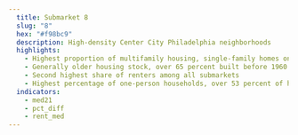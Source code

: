 ```yaml
---
  title: Submarket 8
  slug: "8"
  hex: "#f98bc9"
  description: High-density Center City Philadelphia neighborhoods
  highlights:
    - Highest proportion of multifamily housing, single-family homes only account for roughly 20 percent of the housing stock
    - Generally older housing stock, over 65 percent built before 1960
    - Second highest share of renters among all submarkets
    - Highest percentage of one-person households, over 53 percent of households consist of one person
  indicators:
    - med21
    - pct_diff
    - rent_med
---
```

